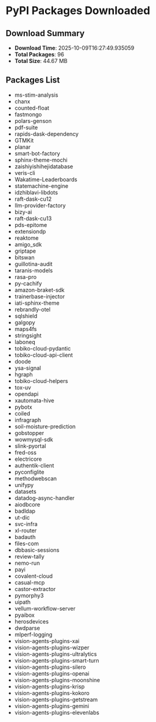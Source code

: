 # PyPI Packages Downloaded

## Download Summary
- **Download Time**: 2025-10-09T16:27:49.935059
- **Total Packages**: 96
- **Total Size**: 44.67 MB

## Packages List
- ms-stim-analysis
- chanx
- counted-float
- fastmongo
- polars-genson
- pdf-suite
- rapids-dask-dependency
- GTMKit
- planar
- smart-bot-factory
- sphinx-theme-mochi
- zaishiyishihejidatabase
- veris-cli
- Wakatime-Leaderboards
- statemachine-engine
- idzhiblavi-libdots
- raft-dask-cu12
- llm-provider-factory
- bizy-ai
- raft-dask-cu13
- pds-epitome
- extensiondp
- reaktome
- amigo_sdk
- griptape
- bitswan
- guillotina-audit
- taranis-models
- rasa-pro
- py-cachify
- amazon-braket-sdk
- trainerbase-injector
- iati-sphinx-theme
- rebrandly-otel
- sqlshield
- galgopy
- maps4fs
- stringsight
- laboneq
- tobiko-cloud-pydantic
- tobiko-cloud-api-client
- doode
- ysa-signal
- hgraph
- tobiko-cloud-helpers
- tox-uv
- opendapi
- xautomata-hive
- pybotx
- coiled
- infragraph
- soil-moisture-prediction
- gobstopper
- wowmysql-sdk
- slink-pyortal
- fred-oss
- electricore
- authentik-client
- pyconfiglite
- methodwebscan
- unifypy
- datasets
- datadog-async-handler
- aiodbcore
- badldap
- ut-dic
- svc-infra
- xl-router
- badauth
- files-com
- dbbasic-sessions
- review-tally
- nemo-run
- payi
- covalent-cloud
- casual-mcp
- castor-extractor
- pymorphy3
- uipath
- vellum-workflow-server
- pyaibox
- herosdevices
- dwdparse
- mlperf-logging
- vision-agents-plugins-xai
- vision-agents-plugins-wizper
- vision-agents-plugins-ultralytics
- vision-agents-plugins-smart-turn
- vision-agents-plugins-silero
- vision-agents-plugins-openai
- vision-agents-plugins-moonshine
- vision-agents-plugins-krisp
- vision-agents-plugins-kokoro
- vision-agents-plugins-getstream
- vision-agents-plugins-gemini
- vision-agents-plugins-elevenlabs
